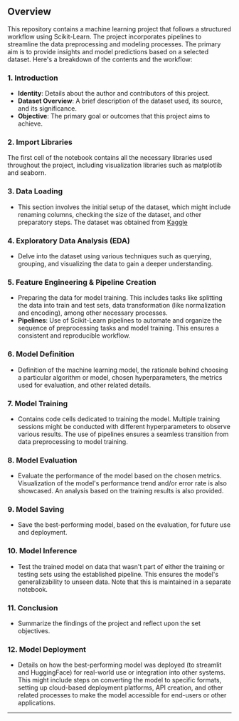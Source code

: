 ## Overview

This repository contains a machine learning project that follows a structured workflow using Scikit-Learn. The project incorporates pipelines to streamline the data preprocessing and modeling processes. The primary aim is to provide insights and model predictions based on a selected dataset. Here's a breakdown of the contents and the workflow:

### 1. Introduction
- **Identity**: Details about the author and contributors of this project.
- **Dataset Overview**: A brief description of the dataset used, its source, and its significance.
- **Objective**: The primary goal or outcomes that this project aims to achieve.

### 2. Import Libraries
The first cell of the notebook contains all the necessary libraries used throughout the project, including visualization libraries such as matplotlib and seaborn.

### 3. Data Loading
- This section involves the initial setup of the dataset, which might include renaming columns, checking the size of the dataset, and other preparatory steps. The dataset was obtained from [Kaggle](https://www.kaggle.com/datasets/vikramamin/customer-churn-decision-tree-and-random-forest)

### 4. Exploratory Data Analysis (EDA)
- Delve into the dataset using various techniques such as querying, grouping, and visualizing the data to gain a deeper understanding.

### 5. Feature Engineering & Pipeline Creation
- Preparing the data for model training. This includes tasks like splitting the data into train and test sets, data transformation (like normalization and encoding), among other necessary processes.
- **Pipelines**: Use of Scikit-Learn pipelines to automate and organize the sequence of preprocessing tasks and model training. This ensures a consistent and reproducible workflow.

### 6. Model Definition
- Definition of the machine learning model, the rationale behind choosing a particular algorithm or model, chosen hyperparameters, the metrics used for evaluation, and other related details.

### 7. Model Training
- Contains code cells dedicated to training the model. Multiple training sessions might be conducted with different hyperparameters to observe various results. The use of pipelines ensures a seamless transition from data preprocessing to model training.

### 8. Model Evaluation
- Evaluate the performance of the model based on the chosen metrics. Visualization of the model's performance trend and/or error rate is also showcased. An analysis based on the training results is also provided.

### 9. Model Saving
- Save the best-performing model, based on the evaluation, for future use and deployment. 

### 10. Model Inference
- Test the trained model on data that wasn't part of either the training or testing sets using the established pipeline. This ensures the model's generalizability to unseen data. Note that this is maintained in a separate notebook.

### 11. Conclusion
- Summarize the findings of the project and reflect upon the set objectives.

### 12. Model Deployment
- Details on how the best-performing model was deployed (to streamlit and HuggingFace) for real-world use or integration into other systems. This might include steps on converting the model to specific formats, setting up cloud-based deployment platforms, API creation, and other related processes to make the model accessible for end-users or other applications.

---

